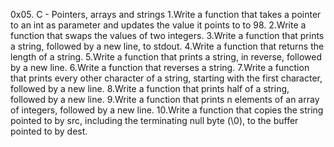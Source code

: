 0x05. C - Pointers, arrays and strings
1.Write a function that takes a pointer to an int as parameter and updates the value it points to to 98.
2.Write a function that swaps the values of two integers.
3.Write a function that prints a string, followed by a new line, to stdout.
4.Write a function that returns the length of a string.
5.Write a function that prints a string, in reverse, followed by a new line.
6.Write a function that reverses a string.
7.Write a function that prints every other character of a string, starting with the first character, followed by a new line.
8.Write a function that prints half of a string, followed by a new line.
9.Write a function that prints n elements of an array of integers, followed by a new line.
10.Write a function that copies the string pointed to by src, including the terminating null byte (\0), to the buffer pointed to by dest.

